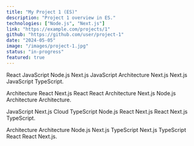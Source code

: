 ```yaml
---
title: "My Project 1 (ES)"
description: "Project 1 overview in ES."
technologies: ["Node.js", "Next.js"]
link: "https://example.com/projects/1"
github: "https://github.com/user/project-1"
date: "2024-05-05"
image: "/images/project-1.jpg"
status: "in-progress"
featured: true
---
```


React JavaScript Node.js Next.js JavaScript Architecture Next.js Next.js JavaScript TypeScript.

Architecture React Next.js React React Architecture Next.js Node.js Architecture Architecture.

JavaScript Next.js Cloud TypeScript Node.js React Next.js React Next.js TypeScript.

Architecture Architecture Node.js Next.js TypeScript Next.js TypeScript React React Next.js.
